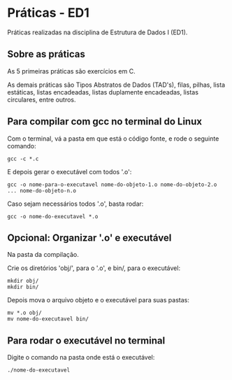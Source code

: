 # Práticas - ED1

Práticas realizadas na disciplina de Estrutura de Dados I (ED1).

## Sobre as práticas

As 5 primeiras práticas são exercícios em C.

As demais práticas são Tipos Abstratos de Dados (TAD's), filas, pilhas, lista estáticas, listas encadeadas, listas duplamente encadeadas, listas circulares, entre outros.

## Para compilar com gcc no terminal do Linux

Com o terminal, vá a pasta em que está o código fonte, e rode o seguinte comando:

```
gcc -c *.c
```

E depois gerar o executável com todos '.o':

```
gcc -o nome-para-o-executavel nome-do-objeto-1.o nome-do-objeto-2.o ... nome-do-objeto-n.o
```

Caso sejam necessários todos '.o', basta rodar:

```
gcc -o nome-do-executavel *.o
```

## Opcional: Organizar '.o' e executável

Na pasta da compilação.

Crie os diretórios 'obj/', para o '.o', e bin/, para o executável:

```
mkdir obj/
mkdir bin/
```

Depois mova o arquivo objeto e o executável para suas pastas:

```
mv *.o obj/
mv nome-do-executavel bin/
```

## Para rodar o executável no terminal

Digite o comando na pasta onde está o executável:

```
./nome-do-executavel
```
